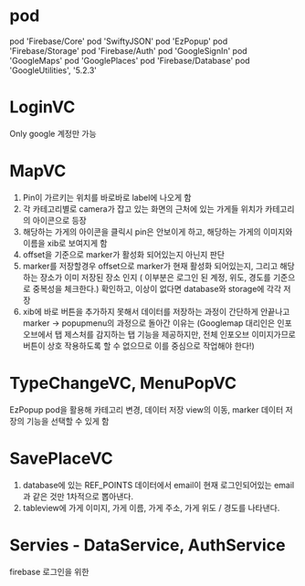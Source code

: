# pod 

pod 'Firebase/Core'
pod 'SwiftyJSON'
pod 'EzPopup'
pod 'Firebase/Storage'
pod 'Firebase/Auth'
pod 'GoogleSignIn'
pod 'GoogleMaps'
pod 'GooglePlaces'
pod 'Firebase/Database'
pod 'GoogleUtilities', '5.2.3'




# LoginVC

Only google 계정만 가능 

# MapVC

1. Pin이 가르키는 위치를 바로바로 label에 나오게 함
2. 각 카테고리별로 camera가 잡고 있는 화면의 근처에 있는 가게들 위치가 
    카테고리의 아이콘으로 등장
3. 해당하는 가게의 아이콘을 클릭시 pin은 안보이게 하고,  해당하는 가게의 이미지와 이름을 xib로 보여지게 함
4. offset을 기준으로 marker가 활성화 되어있는지 아닌지 판단
5. marker를 저장할경우 offset으로 marker가 현재 활성화 되어있는지, 
    그리고 해당하는 장소가 이미 저장된 장소 인지 ( 이부분은 로그인 된 계정, 위도, 경도를 기준으로 중복성을 체크한다.) 확인하고,
    이상이 없다면 database와 storage에 각각 저장
6. xib에 바로 버튼을 추가하지 못해서 데이터를 저장하는 과정이 간단하게 안끝나고 marker -> popupmenu의 과정으로 돌아간 이유는 
   (Googlemap 대리인은 인포오브에서 탭 제스처를 감지하는 탭 기능을 제공하지만, 전체 인포오브 이미지가므로 버튼이 상호 작용하도록 할 수 없으므로 이를 중심으로 작업해야 한다!)


# TypeChangeVC, MenuPopVC 

EzPopup pod을 활용해 카테고리 변경, 데이터 저장 view의 이동, marker 데이터 저장의 기능을 선택할 수 있게 함


# SavePlaceVC

1. database에 있는 REF_POINTS 데이터에서 email이 현재 로그인되어있는 email과 같은 것만 1차적으로 뽑아낸다.
2. tableview에 가게 이미지, 가게 이름, 가게 주소, 가게 위도 / 경도를 나타낸다.


# Servies - DataService, AuthService 

firebase 로그인을 위한 




